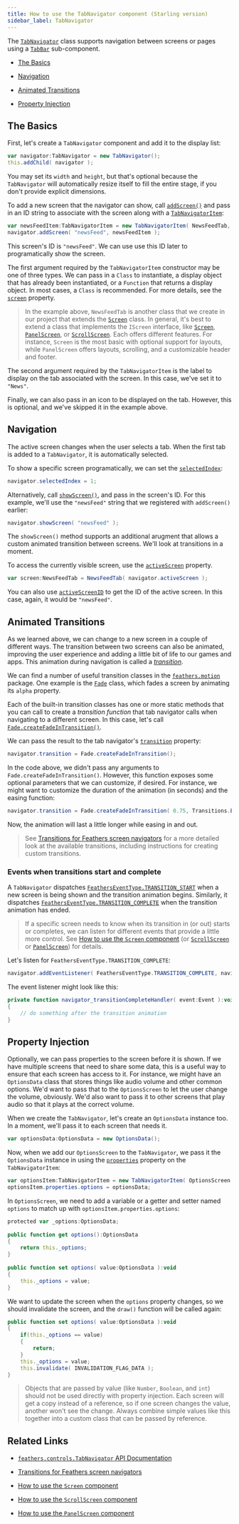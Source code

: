 ```yaml
---
title: How to use the TabNavigator component (Starling version)
sidebar_label: TabNavigator
---
```


The [`TabNavigator`](/api-reference/feathers/controls/TabNavigator.html) class supports navigation between screens or pages using a [`TabBar`](./tab-bar.md) sub-component.

- [The Basics](#the-basics)

- [Navigation](#navigation)

- [Animated Transitions](#animated-transitions)

- [Property Injection](#property-injection)

## The Basics

First, let's create a `TabNavigator` component and add it to the display list:

```actionscript
var navigator:TabNavigator = new TabNavigator();
this.addChild( navigator );
```

You may set its `width` and `height`, but that's optional because the `TabNavigator` will automatically resize itself to fill the entire stage, if you don't provide explicit dimensions.

To add a new screen that the navigator can show, call [`addScreen()`](</api-reference/feathers/controls/TabNavigator.html#addScreen()>) and pass in an ID string to associate with the screen along with a [`TabNavigatorItem`](/api-reference/feathers/controls/TabNavigatorItem.html):

```actionscript
var newsFeedItem:TabNavigatorItem = new TabNavigatorItem( NewsFeedTab, "News" );
navigator.addScreen( "newsFeed", newsFeedItem );
```

This screen's ID is `"newsFeed"`. We can use use this ID later to programatically show the screen.

The first argument required by the `TabNavigatorItem` constructor may be one of three types. We can pass in a `Class` to instantiate, a display object that has already been instantiated, or a `Function` that returns a display object. In most cases, a `Class` is recommended. For more details, see the [`screen`](/api-reference/feathers/controls/TabNavigatorItem.html#screen) property.

> In the example above, `NewsFeedTab` is another class that we create in our project that extends the [`Screen`](./screen.md) class. In general, it's best to extend a class that implements the `IScreen` interface, like [`Screen`](./screen.md), [`PanelScreen`](./panel-screen.md), or [`ScrollScreen`](./scroll-screen.md). Each offers different features. For instance, `Screen` is the most basic with optional support for layouts, while `PanelScreen` offers layouts, scrolling, and a customizable header and footer.

The second argument required by the `TabNavigatorItem` is the label to display on the tab associated with the screen. In this case, we've set it to `"News"`.

Finally, we can also pass in an icon to be displayed on the tab. However, this is optional, and we've skipped it in the example above.

## Navigation

The active screen changes when the user selects a tab. When the first tab is added to a `TabNavigator`, it is automatically selected.

To show a specific screen programatically, we can set the [`selectedIndex`](/api-reference/feathers/controls/TabNavigator.html#selectedIndex):

```actionscript
navigator.selectedIndex = 1;
```

Alternatively, call [`showScreen()`](</api-reference/feathers/controls/TabNavigator.html#showScreen()>), and pass in the screen's ID. For this example, we'll use the `"newsFeed"` string that we registered with `addScreen()` earlier:

```actionscript
navigator.showScreen( "newsFeed" );
```

The `showScreen()` method supports an additional arugment that allows a custom animated transition between screens. We'll look at transitions in a moment.

To access the currently visible screen, use the [`activeScreen`](/api-reference/feathers/controls/supportClasses/BaseScreenNavigator.html#activeScreen) property.

```actionscript
var screen:NewsFeedTab = NewsFeedTab( navigator.activeScreen );
```

You can also use [`activeScreenID`](/api-reference/feathers/controls/supportClasses/BaseScreenNavigator.html#activeScreenID) to get the ID of the active screen. In this case, again, it would be `"newsFeed"`.

## Animated Transitions

As we learned above, we can change to a new screen in a couple of different ways. The transition between two screens can also be animated, improving the user experience and adding a little bit of life to our games and apps. This animation during navigation is called a [_transition_](./transitions.md).

We can find a number of useful transition classes in the [`feathers.motion`](/api-reference/feathers/motion/package-detail.html) package. One example is the [`Fade`](/api-reference/feathers/motion/Fade.html) class, which fades a screen by animating its `alpha` property.

Each of the built-in transition classes has one or more static methods that you can call to create a _transition function_ that tab navigator calls when navigating to a different screen. In this case, let's call [`Fade.createFadeInTransition()`](</api-reference/feathers/motion/Fade.html#createFadeInTransition()>).

We can pass the result to the tab navigator's [`transition`](/api-reference/feathers/controls/TabNavigator.html#transition) property:

```actionscript
navigator.transition = Fade.createFadeInTransition();
```

In the code above, we didn't pass any arguments to `Fade.createFadeInTransition()`. However, this function exposes some optional parameters that we can customize, if desired. For instance, we might want to customize the duration of the animation (in seconds) and the easing function:

```actionscript
navigator.transition = Fade.createFadeInTransition( 0.75, Transitions.EASE_IN_OUT );
```

Now, the animation will last a little longer while easing in and out.

> See [Transitions for Feathers screen navigators](./transitions.md) for a more detailed look at the available transitions, including instructions for creating custom transitions.

### Events when transitions start and complete

A `TabNavigator` dispatches [`FeathersEventType.TRANSITION_START`](/api-reference/feathers/controls/supportClasses/BaseScreenNavigator.html#event:transitionStart) when a new screen is being shown and the transition animation begins. Similarly, it dispatches [`FeathersEventType.TRANSITION_COMPLETE`](/api-reference/feathers/controls/supportClasses/BaseScreenNavigator.html#event:transitionComplete) when the transition animation has ended.

> If a specific screen needs to know when its transition in (or out) starts or completes, we can listen for different events that provide a little more control. See [How to use the `Screen` component](./screen.md) (or [`ScrollScreen`](./scroll-screen.md) or [`PanelScreen`](./panel-screen.md)) for details.

Let's listen for `FeathersEventType.TRANSITION_COMPLETE`:

```actionscript
navigator.addEventListener( FeathersEventType.TRANSITION_COMPLETE, navigator_transitionCompleteHandler );
```

The event listener might look like this:

```actionscript
private function navigator_transitionCompleteHandler( event:Event ):void
{
    // do something after the transition animation
}
```

## Property Injection

Optionally, we can pass properties to the screen before it is shown. If we have multiple screens that need to share some data, this is a useful way to ensure that each screen has access to it. For instance, we might have an `OptionsData` class that stores things like audio volume and other common options. We'd want to pass that to the `OptionsScreen` to let the user change the volume, obviously. We'd also want to pass it to other screens that play audio so that it plays at the correct volume.

When we create the `TabNavigator`, let's create an `OptionsData` instance too. In a moment, we'll pass it to each screen that needs it.

```actionscript
var optionsData:OptionsData = new OptionsData();
```

Now, when we add our `OptionsScreen` to the `TabNavigator`, we pass it the `OptionsData` instance in using the [`properties`](/api-reference/feathers/controls/TabNavigatorItem.html#properties) property on the `TabNavigatorItem`:

```actionscript
var optionsItem:TabNavigatorItem = new TabNavigatorItem( OptionsScreen );
optionsItem.properties.options = optionsData;
```

In `OptionsScreen`, we need to add a variable or a getter and setter named `options` to match up with `optionsItem.properties.options`:

```actionscript
protected var _options:OptionsData;
 
public function get options():OptionsData
{
    return this._options;
}
 
public function set options( value:OptionsData ):void
{
    this._options = value;
}
```

We want to update the screen when the `options` property changes, so we should invalidate the screen, and the `draw()` function will be called again:

```actionscript
public function set options( value:OptionsData ):void
{
    if(this._options == value)
    {
        return;
    }
    this._options = value;
    this.invalidate( INVALIDATION_FLAG_DATA );
}
```

> Objects that are passed by value (like `Number`, `Boolean`, and `int`) should not be used directly with property injection. Each screen will get a copy instead of a reference, so if one screen changes the value, another won't see the change. Always combine simple values like this together into a custom class that can be passed by reference.

## Related Links

- [`feathers.controls.TabNavigator` API Documentation](/api-reference/feathers/controls/TabNavigator.html)

- [Transitions for Feathers screen navigators](./transitions.md)

- [How to use the `Screen` component](./screen.md)

- [How to use the `ScrollScreen` component](./panel-screen.md)

- [How to use the `PanelScreen` component](./panel-screen.md)
